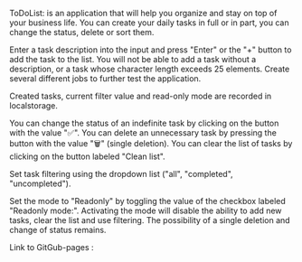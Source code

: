 ToDoList: is an application that will help you organize and stay on top of your business life.
You can create your daily tasks in full or in part, you can change the status, delete or sort them.

Enter a task description into the input and press "Enter" or the "+" button to add the task to the list.
You will not be able to add a task without a description, or a task whose character length exceeds 25 elements.
Сreate several different jobs to further test the application.

Сreated tasks, current filter value and read-only mode are recorded in localstorage.

You can change the status of an indefinite task by clicking on the button with the value "✅".
You can delete an unnecessary task by pressing the button with the value "🗑" (single deletion).
You can clear the list of tasks by clicking on the button labeled "Clean list".

Set task filtering using the dropdown list ("all", "completed", "uncompleted").

Set the mode to "Readonly" by toggling the value of the checkbox labeled "Readonly mode:".
Activating the mode will disable the ability to add new tasks, clear the list and use filtering.
The possibility of a single deletion and change of status remains.

Link to GitGub-pages : 
